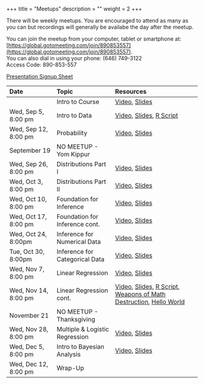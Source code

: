 +++
title = "Meetups"
description = ""
weight = 2
+++


There will be weekly meetups. You are encouraged to attend as many as you can but recordings will generally be availabe the day after the meetup.

You can join the meetup from your computer, tablet or smartphone at: [https://global.gotomeeting.com/join/890853557](https://global.gotomeeting.com/join/890853557).  
You can also dial in using your phone: (646) 749-3122  
Access Code: 890-853-557


[Presentation Signup Sheet](https://docs.google.com/spreadsheets/d/1QCagC9KIhWvmSOTKmqYo0FTq1iZUdh765m7kmrqSPRc/edit?usp=sharing)


Date                  | Topic                           | Resources |
:---------------------|:--------------------------------|:----------|
                      | Intro to Course                 | [Video](https://youtu.be/i2DM7nqb1rA), [Slides](/slides/2018-08-29-Intro_to_Course.html)
Wed, Sep 5, 8:00 pm   | Intro to Data                   | [Video](https://youtu.be/iuzpN-GSyQM), [Slides](/slides/2018-09-05-Intro_to_Data.html), [R Script](https://github.com/jbryer/DATA606Fall2018/blob/master/R/2018-09-05.R)
Wed, Sep 12,  8:00 pm | Probability                     | [Video](https://youtu.be/zAj5U_dQan8), [Slides](/slides/2018-09-12-Probability.html)
September 19          | NO MEETUP - Yom Kippur          | 
Wed, Sep 26,  8:00 pm | Distributions Part I            | [Video](https://youtu.be/cFQWEWptz_4), [Slides](/slides/2018-09-26-Distributions.html)
Wed, Oct 3,  8:00 pm  | Distributions Part II           | [Video](https://youtu.be/Z4lUrXhCwoY), [Slides](/slides/2018-10-03-Distributions2.html)
Wed, Oct 10, 8:00 pm  | Foundation for Inference        | [Video](https://youtu.be/O30CmU70PUA), [Slides](/slides/2018-10-10-Foundation_for_Inference.html)
Wed, Oct 17, 8:00 pm  | Foundation for Inference cont.  | [Video](https://youtu.be/ZQWQ4YlVdJE), [Slides](/slides/2018-10-17-Foundation_for_Inference2.html)
Wed, Oct 24,  8:00pm  | Inference for Numerical Data    | [Video](https://youtu.be/rC6iV2EWKZk), [Slides](/slides/2018-10-24-Inference_for_Numerical_Data.html)
Tue, Oct 30,  8:00pm  | Inference for Categorical Data  | [Video](https://youtu.be/hD5VRMfiorE), [Slides](/slides/2018-10-30-Inference_for_Categorical_Data.html)
Wed, Nov 7, 8:00 pm   | Linear Regression               | [Video](https://youtu.be/CwneHTbDECQ), [Slides](/slides/2018-11-07-Linear_Regression.html)
Wed, Nov 14,  8:00 pm | Linear Regression cont.         | [Video](https://youtu.be/awTJIuIJVfg), [Slides](/slides/2018-11-14-Linear_Regression2.html), [R Script](https://github.com/jbryer/DATA606Fall2018/blob/master/R/2018-11-14.R), [Weapons of Math Destruction](https://www.amazon.com/Weapons-Math-Destruction-Increases-Inequality/dp/0553418815), [Hello World](https://www.amazon.com/Hello-World-Being-Human-Algorithms/dp/039363499X/ref=sr_1_1?s=books&ie=UTF8&qid=1542248414&sr=1-1&keywords=hello+world)
November 21           | NO MEETUP - Thanksgiving        | 
Wed, Nov 28, 8:00 pm  | Multiple & Logistic Regression  | [Video](https://youtu.be/A8dSZ86EGLc), [Slides](/slides/2018-11-28-Multiple_Regression.html)
Wed, Dec 5, 8:00 pm   | Intro to Bayesian Analysis      | [Video](https://youtu.be/SMQdvV2GdlI), [Slides](/slides/2018-12-05-Bayesian_Anbalysis.html)
Wed, Dec 12, 8:00 pm  | Wrap-Up                         | 

